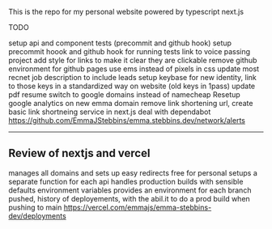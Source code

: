 This is the repo for my personal website powered by typescript next.js

TODO

setup api and component tests (precommit and github hook)
setup precommit hoook and github hook for running tests
link to voice passing project
add style for links to make it clear they are clickable
remove github environment for github pages
use ems instead of pixels in css
update most recnet job description to include leads
setup keybase for new identity, link to those keys in a standardized way on website (old keys in 1pass)
update pdf resume
switch to google domains instead of namecheap
Resetup google analytics on new emma domain
remove link shortening url, create basic link shortneing service in next.js
deal with dependabot https://github.com/EmmaJStebbins/emma.stebbins.dev/network/alerts

---

## Review of nextjs and vercel

manages all domains and sets up easy redirects
free for personal
setups a separate function for each api
handles production builds with sensible defaults
environment variables
provides an environment for each branch pushed, history of deployements, with the abil.it to do a prod build when pushing to main https://vercel.com/emmajs/emma-stebbins-dev/deployments
